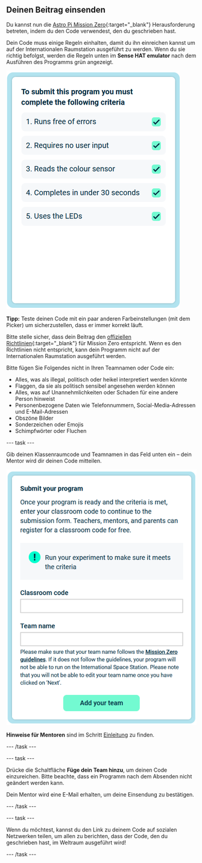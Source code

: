 ## Deinen Beitrag einsenden

Du kannst nun die [Astro Pi Mission Zero](https://astro-pi.org/mission-zero){:target="_blank"} Herausforderung betreten, indem du den Code verwendest, den du geschrieben hast.

Dein Code muss einige Regeln einhalten, damit du ihn einreichen kannst um auf der Internationalen Raumstation ausgeführt zu werden. Wenn du sie richtig befolgst, werden die Regeln unten im **Sense HAT emulator** nach dem Ausführen des Programms grün angezeigt.

![Die Mission Zero-Seite mit den Kriterienprüfungen für die Teilnahme.](images/rules.png)

**Tipp:** Teste deinen Code mit ein paar anderen Farbeinstellungen (mit dem Picker) um sicherzustellen, dass er immer korrekt läuft.

Bitte stelle sicher, dass dein Beitrag den [offiziellen Richtlinien](https://astro-pi.org/mission-zero/guidelines){:target="_blank"} für Mission Zero entspricht. Wenn es den Richtlinien nicht entspricht, kann dein Programm nicht auf der Internationalen Raumstation ausgeführt werden.

Bitte fügen Sie Folgendes nicht in Ihren Teamnamen oder Code ein:

+ Alles, was als illegal, politisch oder heikel interpretiert werden könnte
+ Flaggen, da sie als politisch sensibel angesehen werden können
+ Alles, was auf Unannehmlichkeiten oder Schaden für eine andere Person hinweist
+ Personenbezogene Daten wie Telefonnummern, Social-Media-Adressen und E-Mail-Adressen
+ Obszöne Bilder
+ Sonderzeichen oder Emojis
+ Schimpfwörter oder Fluchen

--- task ---

Gib deinen Klassenraumcode und Teamnamen in das Feld unten ein – dein Mentor wird dir deinen Code mitteilen.

![Formular zum Einreichen des Klassenraum-Codes und Teamnamens](images/submission.png)

**Hinweise für Mentoren** sind im Schritt [Einleitung](https://projects.raspberrypi.org/de-DE/projects/astro-pi-mission-zero/0) zu finden.

--- /task ---

--- task ---

Drücke die Schaltfläche **Füge dein Team hinzu**, um deinen Code einzureichen. Bitte beachte, dass ein Programm nach dem Absenden nicht geändert werden kann.

Dein Mentor wird eine E-Mail erhalten, um deine Einsendung zu bestätigen.

--- /task ---

--- task ---

Wenn du möchtest, kannst du den Link zu deinem Code auf sozialen Netzwerken teilen, um allen zu berichten, dass der Code, den du geschrieben hast, im Weltraum ausgeführt wird!

--- /task ---
